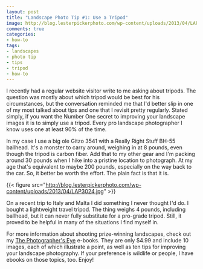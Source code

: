 ```yaml
---
layout: post
title: "Landscape Photo Tip #1: Use a Tripod"
image: http://blog.lesterpickerphoto.com/wp-content/uploads/2013/04/LAP3024.jpg
comments: true
categories:
- how-to
tags:
- landscapes
- photo tip
- tips
- tripod
- how-to
---
```

I recently had a regular website visitor write to me asking about tripods. The question was mostly about which tripod would be best for his circumstances, but the conversation reminded me that I'd better slip in one of my most talked about tips and one that I revisit pretty regularly. Stated simply, if you want the Number One secret to improving your landscape images it is to simply use a tripod. Every pro landscape photographer I know uses one at least 90% of the time. 

In my case I use a big ole Gitzo 3541 with a Really Right Stuff BH-55 ballhead. It's a monster to carry around, weighing in at 8 pounds, even though the tripod is carbon fiber. Add that to my other gear and I'm packing around 30 pounds when I hike into a pristine location to photograph. At my age that's equivalent to maybe 200 pounds, especially on the way back to the car. So, it better be worth the effort. The plain fact is that it is.

{{< figure src="http://blog.lesterpickerphoto.com/wp-content/uploads/2013/04/LAP3024.jpg" >}}

On a recent trip to Italy and Malta I did something I never thought I'd do. I bought a lightweight travel tripod. The thing weighs 4 pounds, including ballhead, but it can never fully substitute for a pro-grade tripod. Still, it proved to be helpful in many of the situations I find myself in. 

For more information about shooting prize-winning landscapes, check out my [The Photographer's Eye](http://ebooks.lesterpickerphoto.com/) e-books. They are only $4.99 and include 10 images, each of which illustrate a point, as well as ten tips for improving your landscape photography. If your preference is wildlife or people, I have ebooks on those topics, too. Enjoy!

 

 